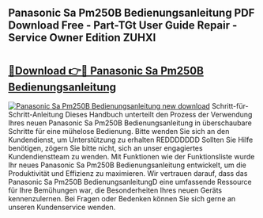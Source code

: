 ## Panasonic Sa Pm250B Bedienungsanleitung PDF Download Free - Part-TGt User Guide Repair - Service Owner Edition ZUHXl

# <h2><a href="http://df3tj2.blite.top/?on=Panasonic+Sa+Pm250B+Bedienungsanleitung">🔗Download 👉🔴 Panasonic Sa Pm250B Bedienungsanleitung</a></h2>

[![Panasonic Sa Pm250B Bedienungsanleitung new download](https://i.imgur.com/lujVjoI.png)](http://df3tj2.blite.top/?on=Panasonic+Sa+Pm250B+Bedienungsanleitung)
Schritt-für-Schritt-Anleitung Dieses Handbuch unterteilt den Prozess der Verwendung Ihres neuen Panasonic Sa Pm250B Bedienungsanleitung in überschaubare Schritte für eine mühelose Bedienung. Bitte wenden Sie sich an den Kundendienst, um Unterstützung zu erhalten REDDDDDDD Sollten Sie Hilfe benötigen, zögern Sie bitte nicht, sich an unser engagiertes Kundendienstteam zu wenden. Mit Funktionen wie der Funktionsliste wurde Ihr neues Panasonic Sa Pm250B Bedienungsanleitung entwickelt, um die Produktivität und Effizienz zu maximieren. Wir vertrauen darauf, dass das Panasonic Sa Pm250B BedienungsanleitungD eine umfassende Ressource für Ihre Bemühungen war, die Besonderheiten Ihres neuen Geräts kennenzulernen. Bei Fragen oder Bedenken können Sie sich gerne an unseren Kundenservice wenden.
